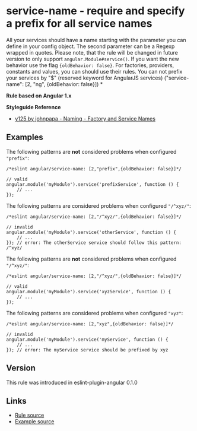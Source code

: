 <!-- WARNING: Generated documentation. Edit docs and examples in the rule and examples file ('rules/service-name.js', 'examples/service-name.js'). -->

# service-name - require and specify a prefix for all service names

All your services should have a name starting with the parameter you can define in your config object.
The second parameter can be a Regexp wrapped in quotes.
Please note, that the rule will be changed in future version to only support `angular.Module#service()`.
If you want the new behavior use the flag `{oldBehavior: false}`.
For factories, providers, constants and values, you can should use their rules. 
You can not prefix your services by "$" (reserved keyword for AngularJS services) ("service-name":  [2, "ng", {oldBehavior: false}])
*

**Rule based on Angular 1.x**

**Styleguide Reference**

* [y125 by johnpapa - Naming - Factory and Service Names](https://github.com/johnpapa/angular-styleguide/blob/master/a1/README.md#style-y125)

## Examples

The following patterns are **not** considered problems when configured `"prefix"`:

    /*eslint angular/service-name: [2,"prefix",{oldBehavior: false}]*/

    // valid
    angular.module('myModule').service('prefixService', function () {
        // ...
    });

The following patterns are considered problems when configured `"/^xyz/"`:

    /*eslint angular/service-name: [2,"/^xyz/",{oldBehavior: false}]*/

    // invalid
    angular.module('myModule').service('otherService', function () {
        // ...
    }); // error: The otherService service should follow this pattern: /^xyz/

The following patterns are **not** considered problems when configured `"/^xyz/"`:

    /*eslint angular/service-name: [2,"/^xyz/",{oldBehavior: false}]*/

    // valid
    angular.module('myModule').service('xyzService', function () {
        // ...
    });

The following patterns are considered problems when configured `"xyz"`:

    /*eslint angular/service-name: [2,"xyz",{oldBehavior: false}]*/

    // invalid
    angular.module('myModule').service('myService', function () {
        // ...
    }); // error: The myService service should be prefixed by xyz

## Version

This rule was introduced in eslint-plugin-angular 0.1.0

## Links

* [Rule source](../rules/service-name.js)
* [Example source](../examples/service-name.js)
